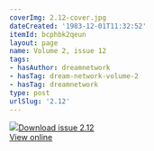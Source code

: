 ```yaml
---
coverImg: 2.12-cover.jpg
dateCreated: '1983-12-01T11:32:52'
itemId: bcphbk2qeun
layout: page
name: Volume 2, issue 12
tags:
- hasAuthor: dreamnetwork
- hasTag: dream-network-volume-2
- hasTag: dreamnetwork
type: post
urlSlug: '2.12'
---
```

<img class="card-journal-img" src="../images/2.12-rect.jpg"/><a href="../files/pdfs/Volume_2/2.12-Dream-Craft-Volume-2-No-12.pdf" download="">Download issue 2.12</a><br><a href="../files/pdfs/Volume_2/2.12-Dream-Craft-Volume-2-No-12.pdf">View online</a>